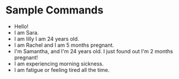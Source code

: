 # Sample Commands
- Hello!
- I am Sara.
- I am lilly I am 24 years old.
- I am Rachel and I am 5 months pregnant.
- I'm Samantha, and I'm 24 years old. I just found out I'm 2 months pregnant!
- I am experiencing morning sickness.
- I am fatigue or feeling tired all the time.
